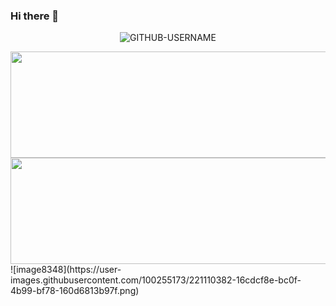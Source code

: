 ### Hi there 👋
<p align="center"> <img src="https://komarev.com/ghpvc/?username=GITHUB-USERNAME&label=Profile%20views&color=ce9927&style=flat" alt="GITHUB-USERNAME" /> </p>
<img src="https://user-images.githubusercontent.com/100255173/221108253-94009565-0ad8-4953-921b-d2cd5a8a5810.png" width="1000px" height="170px"></img>
<img src="https://user-images.githubusercontent.com/100255173/221110382-16cdcf8e-bc0f-4b99-bf78-160d6813b97f.png" width="1000px" height="170px"></img>
![image8348](https://user-images.githubusercontent.com/100255173/221110382-16cdcf8e-bc0f-4b99-bf78-160d6813b97f.png)
